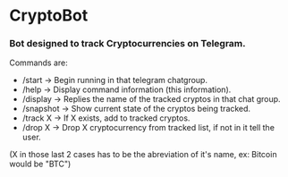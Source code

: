 # CryptoBot
### Bot designed to track Cryptocurrencies on Telegram.

Commands are:
- /start     -> Begin running in that telegram chatgroup.
- /help      -> Display command information (this information).
- /display   -> Replies the name of the tracked cryptos in that chat group.
- /snapshot  -> Show current state of the cryptos being tracked.
- /track X   -> If X exists, add to tracked cryptos.
- /drop X    -> Drop X cryptocurrency from tracked list, if not in it tell the user.

(X in those last 2 cases has to be the abreviation of it's name, ex: Bitcoin would be "BTC")
